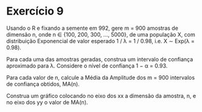 # Exercício 9
Usando o R e fixando a semente em 992, gere m = 900 amostras de dimensão n, onde n ∈ {100, 200, 300, …, 5000}, de uma população X, com distribuição Exponencial de valor esperado 1 / λ = 1 / 0.98, i.e. X ∼ Exp(λ = 0.98).

Para cada uma das amostras geradas, construa um intervalo de confiança aproximado para λ. Considere o nível de confiança 1 − α = 0.93.

Para cada valor de n, calcule a Média da Amplitude dos m = 900 intervalos de confiança obtidos, MA(n).

Construa um gráfico colocando no eixo dos xx a dimensão da amostra, n, e no eixo dos yy o valor de MA(n).
